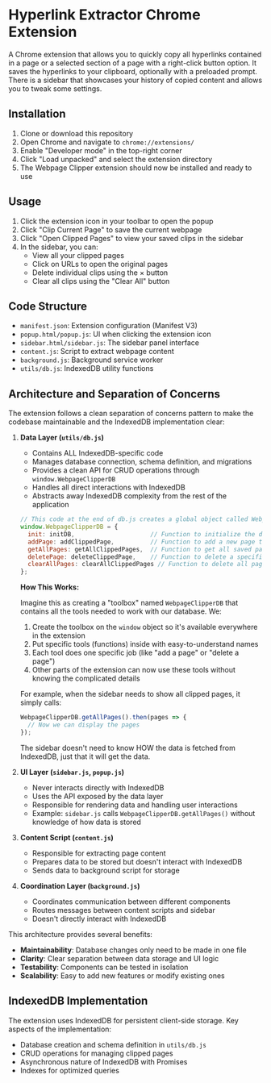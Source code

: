 # Hyperlink Extractor Chrome Extension

A Chrome extension that allows you to quickly copy all hyperlinks contained in a page or a selected section of a page with a right-click button option. It saves the hyperlinks to your clipboard, optionally with a preloaded prompt. There is a sidebar that showcases your history of copied content and allows you to tweak some settings.  

## Installation

1. Clone or download this repository
2. Open Chrome and navigate to `chrome://extensions/`
3. Enable "Developer mode" in the top-right corner
4. Click "Load unpacked" and select the extension directory
5. The Webpage Clipper extension should now be installed and ready to use

## Usage

1. Click the extension icon in your toolbar to open the popup
2. Click "Clip Current Page" to save the current webpage
3. Click "Open Clipped Pages" to view your saved clips in the sidebar
4. In the sidebar, you can:
   - View all your clipped pages
   - Click on URLs to open the original pages
   - Delete individual clips using the × button
   - Clear all clips using the "Clear All" button

## Code Structure

- `manifest.json`: Extension configuration (Manifest V3)
- `popup.html/popup.js`: UI when clicking the extension icon
- `sidebar.html/sidebar.js`: The sidebar panel interface
- `content.js`: Script to extract webpage content
- `background.js`: Background service worker
- `utils/db.js`: IndexedDB utility functions

## Architecture and Separation of Concerns

The extension follows a clean separation of concerns pattern to make the codebase maintainable and the IndexedDB implementation clear:

1. **Data Layer (`utils/db.js`)**
   - Contains ALL IndexedDB-specific code
   - Manages database connection, schema definition, and migrations
   - Provides a clean API for CRUD operations through `window.WebpageClipperDB`
   - Handles all direct interactions with IndexedDB
   - Abstracts away IndexedDB complexity from the rest of the application

   ```javascript
   // This code at the end of db.js creates a global object called WebpageClipperDB
   window.WebpageClipperDB = {
     init: initDB,                     // Function to initialize the database
     addPage: addClippedPage,          // Function to add a new page to the database
     getAllPages: getAllClippedPages,  // Function to get all saved pages
     deletePage: deleteClippedPage,    // Function to delete a specific page
     clearAllPages: clearAllClippedPages // Function to delete all pages
   };
   ```

   **How This Works:**
   
   Imagine this as creating a "toolbox" named `WebpageClipperDB` that contains all the tools needed to work with our database. We:
   
   1. Create the toolbox on the `window` object so it's available everywhere in the extension
   2. Put specific tools (functions) inside with easy-to-understand names
   3. Each tool does one specific job (like "add a page" or "delete a page")
   4. Other parts of the extension can now use these tools without knowing the complicated details
   
   For example, when the sidebar needs to show all clipped pages, it simply calls:
   ```javascript
   WebpageClipperDB.getAllPages().then(pages => {
     // Now we can display the pages
   });
   ```
   The sidebar doesn't need to know HOW the data is fetched from IndexedDB, just that it will get the data.

2. **UI Layer (`sidebar.js`, `popup.js`)**
   - Never interacts directly with IndexedDB
   - Uses the API exposed by the data layer
   - Responsible for rendering data and handling user interactions
   - Example: `sidebar.js` calls `WebpageClipperDB.getAllPages()` without knowledge of how data is stored

3. **Content Script (`content.js`)**
   - Responsible for extracting page content
   - Prepares data to be stored but doesn't interact with IndexedDB
   - Sends data to background script for storage

4. **Coordination Layer (`background.js`)**
   - Coordinates communication between different components
   - Routes messages between content scripts and sidebar
   - Doesn't directly interact with IndexedDB

This architecture provides several benefits:
- **Maintainability**: Database changes only need to be made in one file
- **Clarity**: Clear separation between data storage and UI logic
- **Testability**: Components can be tested in isolation
- **Scalability**: Easy to add new features or modify existing ones

## IndexedDB Implementation

The extension uses IndexedDB for persistent client-side storage. Key aspects of the implementation:

- Database creation and schema definition in `utils/db.js`
- CRUD operations for managing clipped pages
- Asynchronous nature of IndexedDB with Promises
- Indexes for optimized queries
